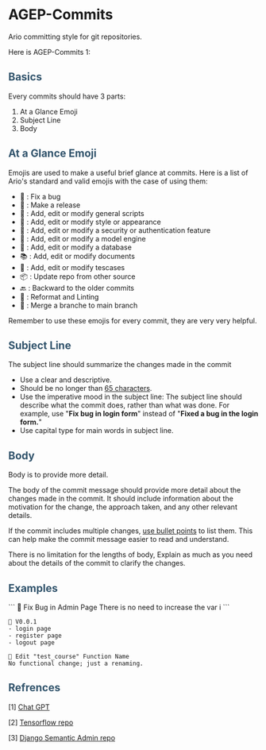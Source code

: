 # AGEP-Commits
Ario committing style for git repositories.

Here is AGEP-Commits 1:

<h2 style="color:rgba(50,84,108,255)">Basics</h2>

Every commits should have 3 parts:

1. At a Glance Emoji
2. Subject Line
3. Body

<h2 style="color:rgba(50,84,108,255)">At a Glance Emoji</h2>

Emojis are used to make a useful brief glance at commits.
Here is a list of Ario's standard and valid emojis with the case of using them:

- 🐞 : Fix a bug
- 🚀 : Make a release
- 🧾 : Add, edit or modify general scripts
- 🎨 : Add, edit or modify style or appearance
- 🔑 : Add, edit or modify a security or authentication feature
- 🤖 : Add, edit or modify a model engine
- 📮 : Add, edit or modify a database
- 📚 : Add, edit or modify documents
- 🧪 : Add, edit or modify tescases
- 📦 : Update repo from other source
- 🔙 : Backward to the older commits
- 🧹 : Reformat and Linting
- 🤝 : Merge a branche to main branch

Remember to use these emojis for every commit, they are very very helpful.

<h2 style="color:rgba(50,84,108,255)">Subject Line</h2>

The subject line should summarize the changes made in the commit

- Use a clear and descriptive.
- Should be no longer than <u>65 characters</u>.
- Use the imperative mood in the subject line: The subject line     should describe what the commit does, rather than what was done. For example, use "**Fix bug in login form**" instead of "**Fixed a bug in the login form.**"
- Use capital type for main words in subject line.

<h2 style="color:rgba(50,84,108,255)">Body</h2>

Body is to provide more detail. 

The body of the commit message should provide more detail about the changes made in the commit. It should include information about the motivation for the change, the approach taken, and any other relevant details.

If the commit includes multiple changes, <u>use bullet points</u> to list them. This can help make the commit message easier to read and understand.

There is no limitation for the lengths of body, Explain as much as you need about the details of the commit to clarify the changes.

<h2 style="color:rgba(50,84,108,255)">Examples </h2>
```
🐞 Fix Bug in Admin Page
There is no need to increase the var i
```

```
🚀 V0.0.1
- login page
- register page
- logout page
```

```
🧾 Edit "test_course" Function Name
No functional change; just a renaming.
```

<h2 style="color:rgba(50,84,108,255)">Refrences </h2>

[1]	[Chat GPT](https://openai.com/blog/chatgpt/)

[2]	[Tensorflow repo](https://github.com/tensorflow/tensorflow)

[3]	[Django Semantic Admin repo](https://github.com/globophobe/django-semantic-admin)

